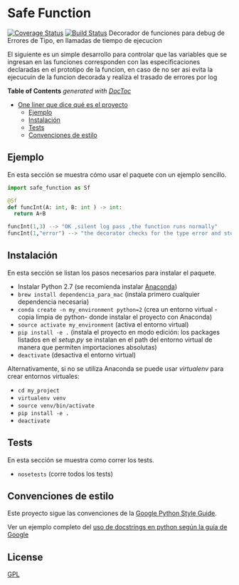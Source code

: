 
Safe Function
===

[![Coverage Status](https://coveralls.io/repos/abenassi/Project-Example-1/badge.svg?branch=master&service=github)](https://coveralls.io/github/abenassi/Project-Example-1?branch=master)
[![Build Status](https://travis-ci.org/abenassi/Project-Example-1.svg)](https://travis-ci.org/abenassi/Project-Example-1)
Decorador de funciones para debug de Errores de Tipo, en llamadas de tiempo de ejecucion

El siguiente es un simple desarrollo para controlar que las variables que se ingresan en las funciones corresponden con las especificaciones declaradas en el prototipo de la funcion, en caso de no ser asi evita la ejecucuin de la funcion decorada y realiza el trasado de errores por log


<!-- START doctoc generated TOC please keep comment here to allow auto update -->
<!-- DON'T EDIT THIS SECTION, INSTEAD RE-RUN doctoc TO UPDATE -->
**Table of Contents**  *generated with [DocToc](https://github.com/thlorenz/doctoc)*

- [One liner que dice qué es el proyecto](#one-liner-que-dice-qu%C3%A9-es-el-proyecto)
  - [Ejemplo](#ejemplo)
  - [Instalación](#instalaci%C3%B3n)
  - [Tests](#tests)
  - [Convenciones de estilo](#convenciones-de-estilo)

<!-- END doctoc generated TOC please keep comment here to allow auto update -->

## Ejemplo

En esta sección se muestra cómo usar el paquete con un ejemplo sencillo.

```python
import safe_function as Sf

@Sf
def funcInt(A: int, B: int ) -> int:
  return A+B

funcInt(1,3) --> "OK ,silent log pass ,the function runs normally"
funcInt(1,"error") --> "the decorator checks for the type error and stops execution"

```

## Instalación

En esta sección se listan los pasos necesarios para instalar el paquete.

- Instalar Python 2.7 (se recomienda instalar [Anaconda](https://www.continuum.io/downloads))
- `brew install dependencia_para_mac` (instala primero cualquier dependencia necesaria)
- `conda create -n my_environment python=2` (crea un entorno virtual -copia limpia de python- donde instalar el proyecto con Anaconda)
- `source activate my_environment` (activa el entorno virtual)
- `pip install -e .` (instala el proyecto en modo edición: los packages listados en el *setup.py* se instalan en el path del entorno virtual de manera que permiten importaciones absolutas)
- `deactivate` (desactiva el entorno virtual)

Alternativamente, si no se utiliza Anaconda se puede usar *virtualenv* para crear entornos virtuales:

- `cd my_project`
- `virtualenv venv`
- `source venv/bin/activate`
- `pip install -e .`
- `deactivate`

## Tests

En esta sección se muestra como correr los tests.

- `nosetests` (corre todos los tests)

## Convenciones de estilo

Este proyecto sigue las convenciones de la [Google Python Style Guide](https://google.github.io/styleguide/pyguide.html).

Ver un ejemplo completo del [uso de docstrings en python según la guía de Google](http://sphinxcontrib-napoleon.readthedocs.org/en/latest/example_google.html#example-google)

## License
[GPL](https://www.gnu.org/licenses/gpl-3.0.html)
